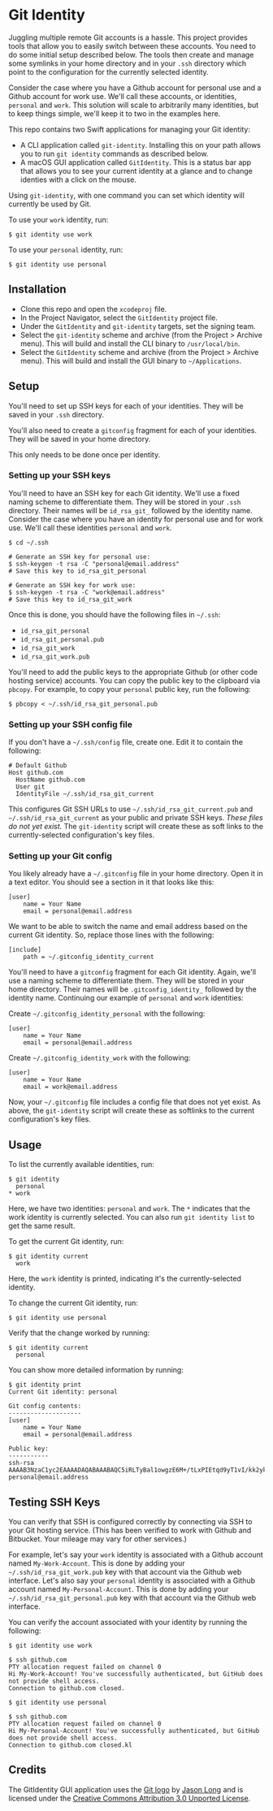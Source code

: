 # Git Identity

Juggling multiple remote Git accounts is a hassle. This project provides tools that allow you to easily switch between these accounts. You need to do some initial setup described below. The tools then create and manage some symlinks in your home directory and in your `.ssh` directory which point to the configuration for the currently selected identity.

Consider the case where you have a Github account for personal use and a Github account for work use. We'll call these accounts, or identities, `personal` and `work`. This solution will scale to arbitrarily many identities, but to keep things simple, we'll keep it to two in the examples here.

This repo contains two Swift applications for managing your Git identity:

- A CLI application called `git-identity`. Installing this on your path allows you to run `git identity` commands as described below.
- A macOS GUI application called `GitIdentity`. This is a status bar app that allows you to see your current identity at a glance and to change identies with a click on the mouse.

Using `git-identity`, with one command you can set which identity will currently be used by Git.

To use your `work` identity, run:

    $ git identity use work

To use your `personal` identity, run:

    $ git identity use personal

## Installation

- Clone this repo and open the `xcodeproj` file.
- In the Project Navigator, select the `GitIdentity` project file.
- Under the `GitIdentity` and `git-identity` targets, set the signing team.
- Select the `git-identity` scheme and archive (from the Project > Archive menu). This will build and install the CLI binary to `/usr/local/bin`.
- Select the `GitIdentity` scheme and archive (from the Project > Archive menu). This will build and install the GUI binary to `~/Applications`.

## Setup

You'll need to set up SSH keys for each of your identities. They will be saved in your `.ssh` directory.

You'll also need to create a `gitconfig` fragment for each of your identities. They will be saved in your home directory.

This only needs to be done once per identity.

### Setting up your SSH keys

You'll need to have an SSH key for each Git identity. We'll use a fixed naming scheme to differentiate them. They will be stored in your `.ssh` directory. Their names will be `id_rsa_git_` followed by the identity name. Consider the case where you have an identity for personal use and for work use. We'll call these identities `personal` and `work`.

    $ cd ~/.ssh

    # Generate an SSH key for personal use:
    $ ssh-keygen -t rsa -C "personal@email.address"
    # Save this key to id_rsa_git_personal

    # Generate an SSH key for work use:
    $ ssh-keygen -t rsa -C "work@email.address"
    # Save this key to id_rsa_git_work

Once this is done, you should have the following files in `~/.ssh`:

- `id_rsa_git_personal`
- `id_rsa_git_personal.pub`
- `id_rsa_git_work`
- `id_rsa_git_work.pub`

You'll need to add the public keys to the appropriate Github (or other code hosting service) accounts. You can copy the public key to the clipboard via `pbcopy`. For example, to copy your `personal` public key, run the following:

    $ pbcopy < ~/.ssh/id_rsa_git_personal.pub

### Setting up your SSH config file

If you don't have a `~/.ssh/config` file, create one. Edit it to contain the following:

    # Default Github
    Host github.com
      HostName github.com
      User git
      IdentityFile ~/.ssh/id_rsa_git_current

This configures Git SSH URLs to use `~/.ssh/id_rsa_git_current.pub` and `~/.ssh/id_rsa_git_current` as your public and private SSH keys. _These files do not yet exist._ The `git-identity` script will create these as soft links to the currently-selected configuration's key files.

### Setting up your Git config

You likely already have a `~/.gitconfig` file in your home directory. Open it in a text editor. You should see a section in it that looks like this:

    [user]
        name = Your Name
        email = personal@email.address

We want to be able to switch the name and email address based on the current Git identity. So, replace those lines with the following:

    [include]
        path = ~/.gitconfig_identity_current

You'll need to have a `gitconfig` fragment for each Git identity. Again, we'll use a naming scheme to differentiate them. They will be stored in your home directory. Their names will be `.gitconfig_identity_` followed by the identity name. Continuing our example of `personal` and `work` identities:

Create `~/.gitconfig_identity_personal` with the following:

    [user]
        name = Your Name
        email = personal@email.address

Create `~/.gitconfig_identity_work` with the following:

    [user]
        name = Your Name
        email = work@email.address

Now, your `~/.gitconfig` file includes a config file that does not yet exist. As above, the `git-identity` script will create these as softlinks to the current configuration's key files.

## Usage

To list the currently available identities, run:

    $ git identity
      personal
    * work

Here, we have two identities: `personal` and `work`. The `*` indicates that the work identity is currently selected. You can also run `git identity list` to get the same result.

To get the current Git identity, run:

    $ git identity current
      work

Here, the `work` identity is printed, indicating it's the currently-selected identity.

To change the current Git identity, run:

    $ git identity use personal

Verify that the change worked by running:

    $ git identity current
      personal

You can show more detailed information by running:

    $ git identity print
    Current Git identity: personal

    Git config contents:
    --------------------
    [user]
        name = Your Name
        email = personal@email.address

    Public key:
    -----------
    ssh-rsa AAAAB3NzaC1yc2EAAAADAQABAAABAQC5iRLTyBal1owgzE6M+/tLxPIEtqd9yT1vI/kk2ykM0KFUac8WCI65YId28t8hOVxP+AufAdeVXaSr4ZuVl9BPgwpo7ZS1ls8GW5prxkArmwG2MuJkQS1AipJ53Zng0w2DF0oCa/FcusSxz5y7nvAdcLM5cYJoAjWdhluQ0loe1m8KJM2Bl0A/2tpfsi1vHugvds4d9T6q4uYqImaWJ4hOuRot52ygDyN/i3IsqTVVzDae7q0F9TCjvBA1QGbo8Km6uUGN5wNi6fcLgsxdezITQNVChvFvLVRi5ve5l+BhdprDwUnpxVdwkNa1U2Tyu6cRnxwLnYo5WliBgAWrxFz3 personal@email.address

## Testing SSH Keys

You can verify that SSH is configured correctly by connecting via SSH to your Git hosting service. (This has been verified to work with Github and Bitbucket. Your mileage may vary for other services.)

For example, let's say your `work` identity is associated with a Github account named `My-Work-Account`. This is done by adding your `~/.ssh/id_rsa_git_work.pub` key with that account via the Github web interface. Let's also say your `personal` identity is associated with a Github account named `My-Personal-Account`. This is done by adding your `~/.ssh/id_rsa_git_personal.pub` key with that account via the Github web interface.

You can verify the account associated with your identity by running the following:

    $ git identity use work

    $ ssh github.com
    PTY allocation request failed on channel 0
    Hi My-Work-Account! You've successfully authenticated, but GitHub does not provide shell access.
    Connection to github.com closed.

    $ git identity use personal

    $ ssh github.com
    PTY allocation request failed on channel 0
    Hi My-Personal-Account! You've successfully authenticated, but GitHub does not provide shell access.
    Connection to github.com closed.kl

## Credits

The GitIdentity GUI application uses the [Git logo](https://git-scm.com/downloads/logos) by [Jason Long](https://twitter.com/jasonlong) and is licensed under the [Creative Commons Attribution 3.0 Unported License](https://creativecommons.org/licenses/by/3.0/).

